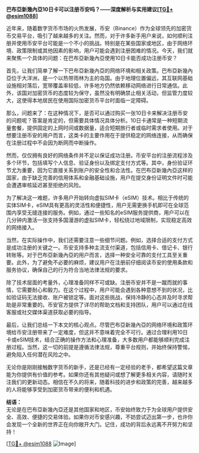 **巴布亞新幾內亞10日卡可以注册币安吗？——深度解析与实用建议[[TG💪+ @esim1088](https://t.me/s/esim1088)]**

近年来，随着数字货币市场的火热发展，币安（Binance）作为全球领先的加密货币交易平台，吸引了越来越多的关注。然而，对于许多新手用户来说，如何顺利注册并使用币安平台可能是一个不小的挑战。特别是在某些国家或地区，由于网络环境、政策限制或其他因素的影响，用户可能会遇到注册困难的情况。今天，我们就来聚焦一个具体的问题：在巴布亞新幾內亞使用10日卡能否成功注册币安？

首先，让我们简单了解一下巴布亞新幾內亞的网络环境和相关政策。巴布亞新幾內亞位于大洋洲，是一个以热带雨林为主的岛国。由于地理位置偏远，其互联网基础设施相对落后，宽带覆盖率较低，许多地方仍然依赖移动网络进行日常通信。此外，该国对加密货币的态度较为保守，虽然没有明确禁止相关活动，但监管力度较大，这使得本地居民在使用国际加密货币平台时面临一定障碍。

那么，问题来了：在这种情况下，是否可以通过购买一张10日卡来解决注册币安的问题呢？答案是肯定的，但需要具体情况具体分析。10日卡通常是一种短期流量套餐，提供固定的上网时间或数据量，适合短期旅行者或临时需求者使用。对于想要注册币安的用户而言，这类卡的主要作用在于提供稳定的网络连接，从而确保在注册过程中不会因为断网而中断操作。

然而，仅仅拥有良好的网络条件并不足以保证成功注册。币安平台的注册流程涉及多个环节，包括填写个人信息、验证身份以及绑定支付方式等。其中，身份验证环节尤为重要，因为它直接关系到账户的安全性和合法性。在巴布亞新幾內亞这样的国家，由于缺乏完善的信用体系和金融基础设施，用户在提交身份证明文件时可能会遭遇审核延迟甚至拒绝的风险。

为了解决这一难题，许多用户开始转向虚拟SIM卡（eSIM）技术。相比于传统的实体SIM卡，eSIM具有更高的灵活性和便捷性，用户无需更换手机即可在全球范围内享受无缝连接的服务。例如，通过一些知名的eSIM服务提供商，用户可以在几分钟内激活一张支持多国漫游的虚拟SIM卡，轻松绕过地域限制，实现稳定高效的网络接入。

当然，在实际操作中，我们还需要注意一些细节问题。例如，选择合适的支付方式是成功注册的关键之一。币安支持多种主流支付渠道，包括信用卡、借记卡、银行转账等。对于巴布亞新幾內亞的用户而言，选择一种安全可靠的支付工具至关重要。此外，为了避免不必要的麻烦，建议用户在注册前仔细阅读币安的使用条款和服务协议，确保自己的行为符合当地法律法规的要求。

除了技术层面的考量外，心理准备同样不可或缺。注册币安并不是一蹴而就的事情，它需要耐心和毅力。在这个过程中，用户可能会遇到各种意想不到的状况，比如验证码无法接收、账户被锁定等。面对这些挑战，保持冷静的心态并及时寻求帮助是非常重要的。币安官方提供了详尽的帮助文档和支持团队，用户可以通过在线客服或社交媒体渠道获取必要的指导。

最后，让我们总结一下本文的核心观点。尽管巴布亞新幾內亞的网络环境和政策环境给币安注册带来了一定难度，但这并不意味着完全不可行。通过合理利用10日卡或eSIM技术，结合正确的操作方法和心理准备，大多数用户都能够顺利完成注册过程。当然，这一切的前提是遵循法律法规，尊重平台规则，并始终保持警惕，避免陷入任何潜在风险之中。

无论你是刚刚接触数字货币的新手，还是已经有一定经验的老手，都希望这篇文章能为你提供有价值的参考。如果你还有其他疑问或想了解更多相关内容，请随时关注我们的更新动态。相信在不久的将来，随着科技的进步和政策的完善，越来越多的人将能够享受到加密货币带来的便利和机遇。

**结语：**  
无论是在巴布亞新幾內亞还是其他国家和地区，币安始终致力于为全球用户提供安全、高效、便捷的交易体验。如果你对币安感兴趣，不妨尝试迈出第一步，也许你会发现一个全新的世界正在向你敞开大门。记住，成功的背后永远离不开努力和坚持！

[[TG💪+ @esim1088](https://t.me/s/esim1088) ![Image](https://i.postimg.cc/4NQfJmqS/Snipaste-2025-05-13-00-14-12.png)]